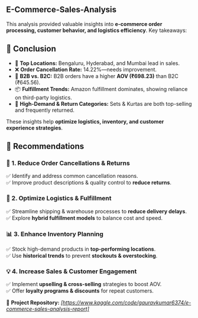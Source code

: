 ## E-Commerce-Sales-Analysis 

This analysis provided valuable insights into **e-commerce order processing, customer behavior, and logistics efficiency**. Key takeaways:  

## 🚀 Conclusion 

- 📍 **Top Locations:** Bengaluru, Hyderabad, and Mumbai lead in sales.  
- ❌ **Order Cancellation Rate:** 14.22%—needs improvement.  
- 🏢 **B2B vs. B2C:** B2B orders have a higher **AOV (₹698.23)** than B2C (₹645.56).  
- 📦 **Fulfillment Trends:** Amazon fulfillment dominates, showing reliance on third-party logistics.  
- 👗 **High-Demand & Return Categories:** Sets & Kurtas are both top-selling and frequently returned.  

These insights help **optimize logistics, inventory, and customer experience strategies**.  

## 🎯 Recommendations  

### 🔄 1. Reduce Order Cancellations & Returns  
✅ Identify and address common cancellation reasons.  
✅ Improve product descriptions & quality control to **reduce returns**.  

### 🚛 2. Optimize Logistics & Fulfillment  
✅ Streamline shipping & warehouse processes to **reduce delivery delays**.  
✅ Explore **hybrid fulfillment models** to balance cost and speed.  

### 📊 3. Enhance Inventory Planning  
✅ Stock high-demand products in **top-performing locations**.  
✅ Use **historical trends** to prevent **stockouts & overstocking**.  

### 💡 4. Increase Sales & Customer Engagement  
✅ Implement **upselling & cross-selling** strategies to boost AOV.  
✅ Offer **loyalty programs & discounts** for repeat customers.  


🔗 **Project Repository:** *[https://www.kaggle.com/code/gauravkumar6374/e-commerce-sales-analysis-report]*  
